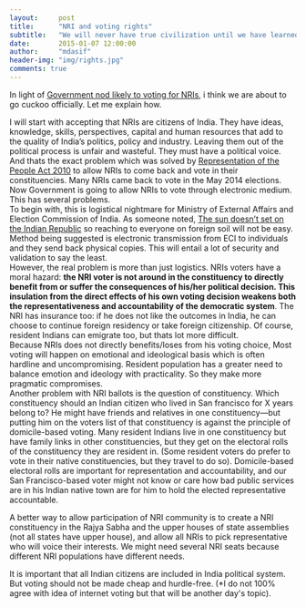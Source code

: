 ```yaml
---
layout:     post
title:      "NRI and voting rights"
subtitle:   "We will never have true civilization until we have learned to recognize the rights of others."
date:       2015-01-07 12:00:00
author:     "mdasif"
header-img: "img/rights.jpg"
comments: true
---
```

<p>
  In light of <a href="http://economictimes.indiatimes.com/articleshow/45839982.cms" target="_blank">Government nod likely to voting for NRIs</a>, i think we are about to go cuckoo officially. Let me explain how.
</p>
<p> 
  I will start with accepting that NRIs are citizens of India. They have ideas, knowledge, skills, perspectives, capital and human resources 
  that add to the quality of India’s politics, policy and industry. Leaving them out of the political process is unfair and wasteful. 
  They must have a political voice. 
  <br/> And thats the exact problem which was solved by <a href="https://en.wikipedia.org/wiki/Representation_of_the_People_Act_(India)" target="_blank">Representation of the People Act 2010</a> to allow NRIs to come back and 
  vote in their constituencies. Many NRIs came back to vote in the May 2014 elections.
  <br/> Now Government is going to allow NRIs to vote through electronic medium. This has several problems.
  <br/> To begin with, this is logistical nightmare for Ministry of External Affairs and Election Commission of India. As someone noted, 
  <a href="https://in.news.yahoo.com/blogs/opinions/sun-doesn-t-set-indian-republic-042841567.html" target="_blank">The sun doesn’t set on the Indian Republic</a> so reaching to everyone on foreign soil will not be easy. 
  Method being suggested is electronic transmission from ECI to individuals and they send back physical copies. This will entail a lot of security and validation to say the least.
  <br/> 
  However, the real problem is more than just logistics. NRIs voters have a moral hazard: <b>the NRI voter is not around in the constituency to directly benefit from or suffer 
  the consequences of his/her political decision. This insulation from the direct effects of his own voting decision weakens both the representativeness and accountability of 
  the democratic system</b>. The NRI has insurance too: if he does not like the outcomes in India, he can choose to continue foreign residency or take foreign citizenship. 
  Of course, resident Indians can emigrate too, but thats lot more difficult.
  <br/> Because NRIs does not directly benefits/loses from his voting choice, Most voting will happen on emotional and ideological basis which is often hardline and uncompromising. 
  Resident population has a greater need to balance emotion and ideology with practicality. So they make more pragmatic compromises.
  <br/>Another problem with NRI ballots is the question of constituency. Which constituency should an Indian citizen who lived in San francisco for X years belong to? 
  He might have friends and relatives in one constituency—but putting him on the voters list of that constituency is against the principle of domicile-based voting. 
  Many resident Indians live in one constituency but have family links in other constituencies, but they get on the electoral rolls of the constituency they are resident in. 
  (Some resident voters do prefer to vote in their native constituencies, but they travel to do so). Domicile-based electoral rolls are important for representation and accountability, 
  and our San Francisco-based voter might not know or care how bad public services are in his Indian native town are for him to hold the elected representative accountable.
</p> 
<p>
  A better way to allow participation of NRI community is to create a NRI constituency in the Rajya Sabha and the upper houses of state assemblies (not all states have upper house), and allow all NRIs to pick representative who will voice their interests.
  We might need several NRI seats because different NRI populations have different needs. 
</p>
<p>It is important that all Indian citizens are included in India political system. 
  But voting should not be made cheap and hurdle-free. (*I do not 100% agree with idea of internet voting but that will be another day's topic).
</p>  